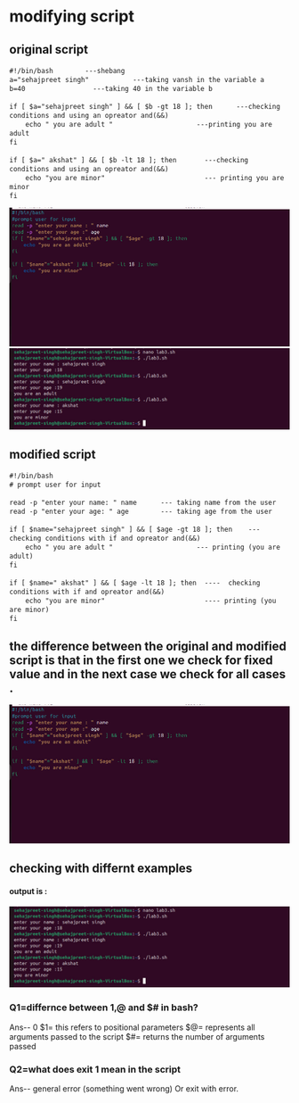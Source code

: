 # modifying script

## original script

```
#!/bin/bash        ---shebang
a="sehajpreet singh"           ---taking vansh in the variable a
b=40                 ---taking 40 in the variable b

if [ $a="sehajpreet singh" ] && [ $b -gt 18 ]; then      ---checking conditions and using an opreator and(&&)
    echo " you are adult "                     ---printing you are adult
fi

if [ $a=" akshat" ] && [ $b -lt 18 ]; then       ---checking conditions and using an opreator and(&&)
    echo "you are minor"                         --- printing you are minor
fi

```
![Image](<WhatsApp Image 2025-09-08 at 22.03.33_dff96428-1.jpg>)
![Image](<WhatsApp Image 2025-09-08 at 22.03.20_d76f3927.jpg>)
##  modified script

```
#!/bin/bash 
# prompt user for input

read -p "enter your name: " name      --- taking name from the user
read -p "enter your age: " age        --- taking age from the user

if [ $name="sehajpreet singh" ] && [ $age -gt 18 ]; then    --- checking conditions with if and opreator and(&&)     
    echo " you are adult "                     --- printing (you are adult)
fi

if [ $name=" akshat" ] && [ $age -lt 18 ]; then  ----  checking conditions with if and opreator and(&&)      
    echo "you are minor"                         ---- printing (you are minor)
fi
```
## the difference between the original and modified script is that in the first one we check for fixed value and in the next case we check for all cases .

![Image](<WhatsApp Image 2025-09-08 at 22.03.33_dff96428.jpg>)

## checking with differnt examples
#### output is :
![Image](<WhatsApp Image 2025-09-08 at 22.03.20_d76f3927.jpg>)

### Q1=differnce between $1,$@ and $# in bash?

Ans-- 0 $1= this refers to positional parameters
         $@= represents all arguments passed to the script
         $#= returns the number of arguments passed

### Q2=what does exit 1 mean in the script
    
Ans-- general error (something went wrong) Or exit with error.